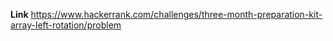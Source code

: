 **Link** https://www.hackerrank.com/challenges/three-month-preparation-kit-array-left-rotation/problem

